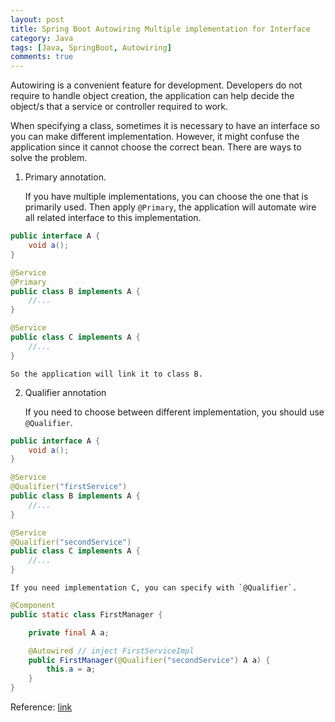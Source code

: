 ```yaml
---
layout: post
title: Spring Boot Autowiring Multiple implementation for Interface
category: Java
tags: [Java, SpringBoot, Autowiring]
comments: true
---
```

Autowiring is a convenient feature for development. Developers do not require to handle object creation, the application can help decide the object/s that a service or controller required to work.

When specifying a class, sometimes it is necessary to have an interface so you can make different implementation. However, it might confuse the application since it cannot choose the correct bean. There are ways to solve the problem.

1. Primary annotation.

    If you have multiple implementations, you can choose the one that is primarily used. Then apply `@Primary`, the application will automate wire all related interface to this implementation.

```java
public interface A {
	void a();
}

@Service
@Primary
public class B implements A {
	//...
}

@Service
public class C implements A {
	//...
}
```

	So the application will link it to class B.

2. Qualifier annotation

	If you need to choose between different implementation, you should use `@Qualifier`.

```java
public interface A {
	void a();
}

@Service
@Qualifier("firstService")
public class B implements A {
	//...
}

@Service
@Qualifier("secondService")
public class C implements A {
	//...
}
```

	If you need implementation C, you can specify with `@Qualifier`.

```java
@Component
public static class FirstManager {

    private final A a;

    @Autowired // inject FirstServiceImpl
    public FirstManager(@Qualifier("secondService") A a) {
        this.a = a;
    }
}
```

Reference: [link](https://stackoverflow.com/questions/51766013/spring-boot-autowiring-an-interface-with-multiple-implementations)
